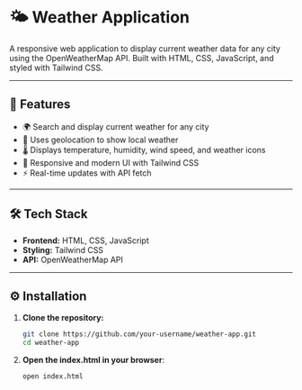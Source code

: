# 🌤️ Weather Application

A responsive web application to display current weather data for any city using the OpenWeatherMap API. Built with HTML, CSS, JavaScript, and styled with Tailwind CSS.

---

## 🚀 Features

- 🌍 Search and display current weather for any city
- 📍 Uses geolocation to show local weather
- 🌡️ Displays temperature, humidity, wind speed, and weather icons
- 🔄 Responsive and modern UI with Tailwind CSS
- ⚡ Real-time updates with API fetch

---

## 🛠️ Tech Stack

- **Frontend:** HTML, CSS, JavaScript
- **Styling:** Tailwind CSS
- **API:** OpenWeatherMap API

---

## ⚙️ Installation

1. **Clone the repository:**
   ```bash
   git clone https://github.com/your-username/weather-app.git
   cd weather-app
2. **Open the index.html in your browser**:
   ```bash
   open index.html
